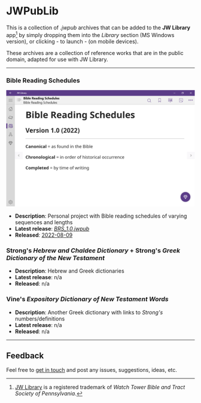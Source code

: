 # JWPubLib

This is a collection of *.jwpub* archives that can be added to the **JW Library** app[^1] by simply dropping them into the *Library* section (MS Windows version), or clicking - to launch - (on mobile devices).

These archives are a collection of reference works that are in the public domain, adapted for use with JW Library. 

____
### Bible Reading Schedules

![preview](screenshots/BRS.gif)

* **Description**: Personal project with Bible reading schedules of varying sequences and lengths
* **Latest release**: [*BRS_1.0.jwpub*](https://filen.io/d/ce73ff03-3bcf-4f3f-9e01-3933674c7a29#!XGPbbCTaU4g5509NRzhir6M8B4lCTKWL)
* **Released**: [2022-08-09](CHANGELOG.md/#brsjwpub---10---2022-08-09)

### Strong's *Hebrew and Chaldee Dictionary* + Strong's *Greek Dictionary of the New Testament*

* **Description**: Hebrew and Greek dictionaries
* **Latest release**: n/a
* **Released**: n/a

### Vine's *Expository Dictionary of New Testament Words*

* **Description**: Another Greek dictionary with links to *Strong's* numbers/definitions
* **Latest release**: n/a
* **Released**: n/a
____
## Feedback

Feel free to [get in touch](https://github.com/erykjj/jwpublib/issues) and post any issues, suggestions, ideas, etc.

[^1]: [JW Library](https://www.jw.org/en/online-help/jw-library/) is a registered trademark of *Watch Tower Bible and Tract Society of Pennsylvania*.
